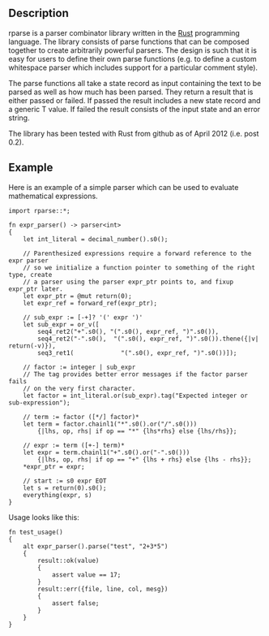 ## Description
rparse is a parser combinator library written in the [Rust](http://www.rust-lang.org) programming
language. The library consists of parse functions that can be composed together to create arbitrarily 
powerful parsers. The design is such that it is easy for users to define their own parse functions (e.g. 
to define a custom whitespace parser which includes support for a particular comment style).

The parse functions all take a state record as input containing the text to be parsed as well as how much 
has been parsed. They return a result that is either passed or failed. If passed the result includes a new 
state record and a generic T value. If failed the result consists of the input state and an error string.

The library has been tested with Rust from github as of April 2012 (i.e. post 0.2).

## Example
Here is an example of a simple parser which can be used to evaluate mathematical expressions.

    import rparse::*;
    
	fn expr_parser() -> parser<int>
	{
	    let int_literal = decimal_number().s0();
	    
	    // Parenthesized expressions require a forward reference to the expr parser
	    // so we initialize a function pointer to something of the right type, create
	    // a parser using the parser expr_ptr points to, and fixup expr_ptr later.
	    let expr_ptr = @mut return(0);
	    let expr_ref = forward_ref(expr_ptr);
	    
	    // sub_expr := [-+]? '(' expr ')'
	    let sub_expr = or_v([
	        seq4_ret2("+".s0(), "(".s0(), expr_ref, ")".s0()),
	        seq4_ret2("-".s0(),  "(".s0(), expr_ref, ")".s0()).thene({|v| return(-v)}),
	        seq3_ret1(             "(".s0(), expr_ref, ")".s0())]);
	    
	    // factor := integer | sub_expr
	    // The tag provides better error messages if the factor parser fails
	    // on the very first character.
	    let factor = int_literal.or(sub_expr).tag("Expected integer or sub-expression");
	    
	    // term := factor ([*/] factor)*
	    let term = factor.chainl1("*".s0().or("/".s0()))
	        {|lhs, op, rhs| if op == "*" {lhs*rhs} else {lhs/rhs}};
	    
	    // expr := term ([+-] term)*
	    let expr = term.chainl1("+".s0().or("-".s0()))
	        {|lhs, op, rhs| if op == "+" {lhs + rhs} else {lhs - rhs}};
	    *expr_ptr = expr;
	    
	    // start := s0 expr EOT
	    let s = return(0).s0();
	    everything(expr, s)
	}

Usage looks like this:

    fn test_usage()
    {
        alt expr_parser().parse("test", "2+3*5")
        {
            result::ok(value)
            {
                assert value == 17;
            }
            result::err({file, line, col, mesg})
            {
                assert false;
            }
        }
    }
